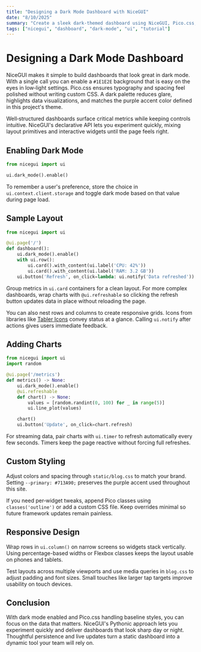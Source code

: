 ```yaml
---
title: "Designing a Dark Mode Dashboard with NiceGUI"
date: "8/10/2025"
summary: "Create a sleek dark-themed dashboard using NiceGUI, Pico.css, and Python." 
tags: ["nicegui", "dashboard", "dark-mode", "ui", "tutorial"]
---
```


# Designing a Dark Mode Dashboard

NiceGUI makes it simple to build dashboards that look great in dark mode. With a single call you can enable a `#1E1E2E` background that is easy on the eyes in low‑light settings. Pico.css ensures typography and spacing feel polished without writing custom CSS. A dark palette reduces glare, highlights data visualizations, and matches the purple accent color defined in this project's theme.

Well‑structured dashboards surface critical metrics while keeping controls intuitive. NiceGUI's declarative API lets you experiment quickly, mixing layout primitives and interactive widgets until the page feels right.

## Enabling Dark Mode

```python
from nicegui import ui

ui.dark_mode().enable()
```

To remember a user's preference, store the choice in `ui.context.client.storage` and toggle dark mode based on that value during page load.

## Sample Layout

```python
from nicegui import ui

@ui.page('/')
def dashboard():
    ui.dark_mode().enable()
    with ui.row():
        ui.card().with_content(ui.label('CPU: 42%'))
        ui.card().with_content(ui.label('RAM: 3.2 GB'))
    ui.button('Refresh', on_click=lambda: ui.notify('Data refreshed'))
```

Group metrics in `ui.card` containers for a clean layout. For more complex dashboards, wrap charts with `@ui.refreshable` so clicking the refresh button updates data in place without reloading the page.

You can also nest rows and columns to create responsive grids. Icons from libraries like [Tabler Icons](https://tabler.io/icons) convey status at a glance. Calling `ui.notify` after actions gives users immediate feedback.

## Adding Charts

```python
from nicegui import ui
import random

@ui.page('/metrics')
def metrics() -> None:
    ui.dark_mode().enable()
    @ui.refreshable
    def chart() -> None:
        values = [random.randint(0, 100) for _ in range(5)]
        ui.line_plot(values)

    chart()
    ui.button('Update', on_click=chart.refresh)
```

For streaming data, pair charts with `ui.timer` to refresh automatically every few seconds. Timers keep the page reactive without forcing full refreshes.

## Custom Styling

Adjust colors and spacing through `static/blog.css` to match your brand. Setting `--primary: #713A90;` preserves the purple accent used throughout this site.

If you need per‑widget tweaks, append Pico classes using `classes('outline')` or add a custom CSS file. Keep overrides minimal so future framework updates remain painless.

## Responsive Design

Wrap rows in `ui.column()` on narrow screens so widgets stack vertically. Using percentage-based widths or Flexbox classes keeps the layout usable on phones and tablets.

Test layouts across multiple viewports and use media queries in `blog.css` to adjust padding and font sizes. Small touches like larger tap targets improve usability on touch devices.

## Conclusion

With dark mode enabled and Pico.css handling baseline styles, you can focus on the data that matters. NiceGUI's Pythonic approach lets you experiment quickly and deliver dashboards that look sharp day or night. Thoughtful persistence and live updates turn a static dashboard into a dynamic tool your team will rely on.
